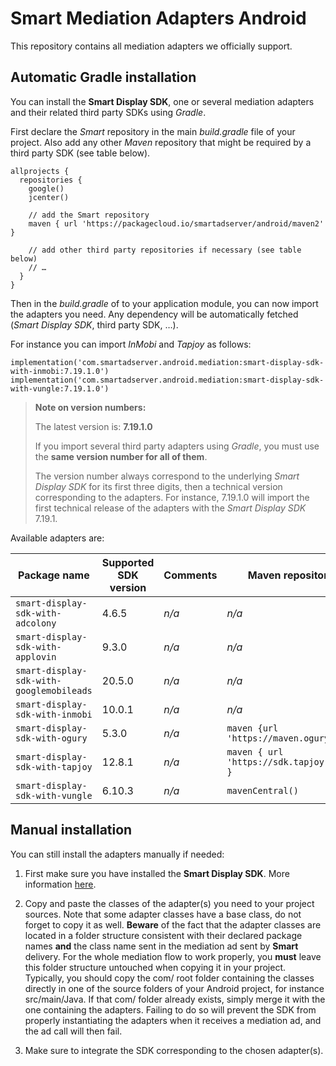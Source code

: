 # Smart Mediation Adapters Android

This repository contains all mediation adapters we officially support.

## Automatic Gradle installation

You can install the __Smart Display SDK__, one or several mediation adapters and their related third party SDKs using _Gradle_.

First declare the _Smart_ repository in the main _build.gradle_ file of your project. Also add any other _Maven_ repository that might be required by a third party SDK (see table below).

    allprojects {
      repositories {
        google()
        jcenter()

        // add the Smart repository
        maven { url 'https://packagecloud.io/smartadserver/android/maven2' }

        // add other third party repositories if necessary (see table below)
        // …
      }
    }

Then in the _build.gradle_ of to your application module, you can now import the adapters you need. Any dependency will be automatically fetched (_Smart Display SDK_, third party SDK, …).

For instance you can import _InMobi_ and _Tapjoy_ as follows:

    implementation('com.smartadserver.android.mediation:smart-display-sdk-with-inmobi:7.19.1.0')
    implementation('com.smartadserver.android.mediation:smart-display-sdk-with-vungle:7.19.1.0')

> **Note on version numbers:**
>
> The latest version is: **7.19.1.0**
>
> If you import several third party adapters using _Gradle_, you must use the **same version number for all of them**.
>
> The version number always correspond to the underlying _Smart Display SDK_ for its first three digits, then a technical version corresponding to the adapters.
> For instance, 7.19.1.0 will import the first technical release of the adapters with the _Smart Display SDK_ 7.19.1.

Available adapters are:

| Package name | Supported SDK version | Comments | Maven repository |
| ------------ | --------------------- | -------- | ---------------- |
| ```smart-display-sdk-with-adcolony``` | 4.6.5 | _n/a_ | _n/a_ |
| ```smart-display-sdk-with-applovin``` | 9.3.0 | _n/a_ | _n/a_ |
| ```smart-display-sdk-with-googlemobileads``` | 20.5.0 | _n/a_ | _n/a_ |
| ```smart-display-sdk-with-inmobi``` | 10.0.1 | _n/a_ | _n/a_ |
| ```smart-display-sdk-with-ogury``` | 5.3.0 | _n/a_ | ```maven {url 'https://maven.ogury.co'}``` |
| ```smart-display-sdk-with-tapjoy``` | 12.8.1 | _n/a_ | ```maven { url 'https://sdk.tapjoy.com/' }``` |
| ```smart-display-sdk-with-vungle``` | 6.10.3 | _n/a_ | ```mavenCentral()``` |

## Manual installation

You can still install the adapters manually if needed:

1. First make sure you have installed the __Smart Display SDK__. More information [here](http://documentation.smartadserver.com/DisplaySDK/android/gettingstarted.html).

2. Copy and paste the classes of the adapter(s) you need to your project sources. Note that some adapter classes have a base class, do not forget to copy it as well. __Beware__ of the fact that the adapter classes are located in a folder structure consistent with their declared package names __and__ the class name sent in the mediation ad sent by __Smart__ delivery. For the whole mediation flow to work properly, you __must__ leave this folder structure untouched when copying it in your project. Typically, you should copy the com/ root folder containing the classes directly in one of the source folders of your Android project, for instance src/main/Java. If that com/ folder already exists, simply merge it with the one containing the adapters. Failing to do so will prevent the SDK from properly instantiating the adapters when it receives a mediation ad, and the ad call will then fail.

3. Make sure to integrate the SDK corresponding to the chosen adapter(s).

